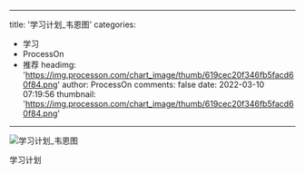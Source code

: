 
---
title: '学习计划_韦恩图'
categories: 
 - 学习
 - ProcessOn
 - 推荐
headimg: 'https://img.processon.com/chart_image/thumb/619cec20f346fb5facd60f84.png'
author: ProcessOn
comments: false
date: 2022-03-10 07:19:56
thumbnail: 'https://img.processon.com/chart_image/thumb/619cec20f346fb5facd60f84.png'
---

<div>   
<img class="thumb" alt="学习计划_韦恩图" src="https://img.processon.com/chart_image/thumb/619cec20f346fb5facd60f84.png" referrerpolicy="no-referrer">
<p>学习计划</p>  
</div>
            